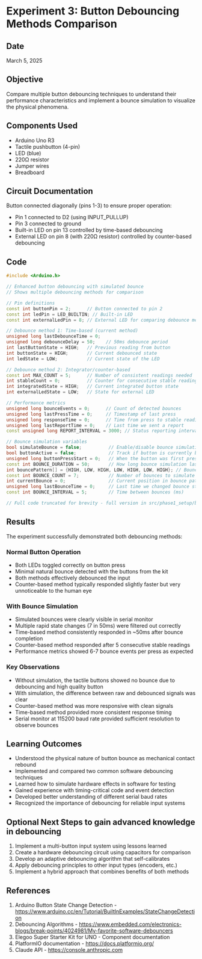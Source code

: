 # Experiment 3: Button Debouncing Methods Comparison

## Date
March 5, 2025

## Objective
Compare multiple button debouncing techniques to understand their performance characteristics and implement a bounce simulation to visualize the physical phenomena.

## Components Used
- Arduino Uno R3
- Tactile pushbutton (4-pin)
- LED (blue)
- 220Ω resistor
- Jumper wires
- Breadboard

## Circuit Documentation
Button connected diagonally (pins 1-3) to ensure proper operation:
- Pin 1 connected to D2 (using INPUT_PULLUP)
- Pin 3 connected to ground
- Built-in LED on pin 13 controlled by time-based debouncing
- External LED on pin 8 (with 220Ω resistor) controlled by counter-based debouncing

## Code
```cpp
#include <Arduino.h>

// Enhanced button debouncing with simulated bounce
// Shows multiple debouncing methods for comparison

// Pin definitions
const int buttonPin = 2;      // Button connected to pin 2
const int ledPin = LED_BUILTIN; // Built-in LED
const int externalLedPin = 8; // External LED for comparing debounce methods

// Debounce method 1: Time-based (current method)
unsigned long lastDebounceTime = 0;
unsigned long debounceDelay = 50;    // 50ms debounce period
int lastButtonState = HIGH;   // Previous reading from button
int buttonState = HIGH;       // Current debounced state
int ledState = LOW;           // Current state of the LED

// Debounce method 2: Integrator/counter-based
const int MAX_COUNT = 5;      // Number of consistent readings needed
int stableCount = 0;          // Counter for consecutive stable readings
int integratedState = HIGH;   // Current integrated button state
int externalLedState = LOW;   // State for external LED

// Performance metrics
unsigned long bounceEvents = 0;      // Count of detected bounces
unsigned long lastPressTime = 0;     // Timestamp of last press
unsigned long responseTime = 0;      // Time from press to stable reading
unsigned long lastReportTime = 0;    // Last time we sent a report
const unsigned long REPORT_INTERVAL = 3000; // Status reporting interval (ms)

// Bounce simulation variables
bool simulateBounce = false;          // Enable/disable bounce simulation
bool buttonActive = false;            // Track if button is currently being pressed
unsigned long buttonPressStart = 0;   // When the button was first pressed
const int BOUNCE_DURATION = 50;       // How long bounce simulation lasts (ms)
int bouncePattern[] = {HIGH, LOW, HIGH, LOW, HIGH, LOW, HIGH}; // Bounce pattern
const int BOUNCE_COUNT = 7;           // Number of bounces to simulate
int currentBounce = 0;                // Current position in bounce pattern
unsigned long lastBounceTime = 0;     // Last time we changed bounce state
const int BOUNCE_INTERVAL = 5;        // Time between bounces (ms)

// Full code truncated for brevity - full version in src/phase1_setup/button_debouncing/src/main.cpp
```

## Results
The experiment successfully demonstrated both debouncing methods:

### Normal Button Operation
- Both LEDs toggled correctly on button press
- Minimal natural bounce detected with the buttons from the kit
- Both methods effectively debounced the input
- Counter-based method typically responded slightly faster but very unnoticeable to the human eye

### With Bounce Simulation
- Simulated bounces were clearly visible in serial monitor
- Multiple rapid state changes (7 in 50ms) were filtered out correctly
- Time-based method consistently responded in ~50ms after bounce completion
- Counter-based method responded after 5 consecutive stable readings
- Performance metrics showed 6-7 bounce events per press as expected

### Key Observations
- Without simulation, the tactile buttons showed no bounce due to debouncing and high quality button
- With simulation, the difference between raw and debounced signals was clear
- Counter-based method was more responsive with clean signals
- Time-based method provided more consistent response timing
- Serial monitor at 115200 baud rate provided sufficient resolution to observe bounces

## Learning Outcomes
- Understood the physical nature of button bounce as mechanical contact rebound
- Implemented and compared two common software debouncing techniques
- Learned how to simulate hardware effects in software for testing
- Gained experience with timing-critical code and event detection
- Developed better understanding of different serial baud rates
- Recognized the importance of debouncing for reliable input systems

## Optional Next Steps to gain advanced knowledge in debouncing
1. Implement a multi-button input system using lessons learned
2. Create a hardware debouncing circuit using capacitors for comparison
3. Develop an adaptive debouncing algorithm that self-calibrates
4. Apply debouncing principles to other input types (encoders, etc.)
5. Implement a hybrid approach that combines benefits of both methods

## References
1. Arduino Button State Change Detection - https://www.arduino.cc/en/Tutorial/BuiltInExamples/StateChangeDetection
2. Debouncing Algorithms - https://www.embedded.com/electronics-blogs/break-points/4024981/My-favorite-software-debouncers
3. Elegoo Super Starter Kit for UNO - Component documentation
4. PlatformIO documentation - https://docs.platformio.org/
5. Claude API - https://console.anthropic.com
